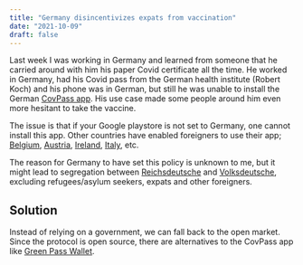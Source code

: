 ```yaml
---
title: "Germany disincentivizes expats from vaccination"
date: "2021-10-09"
draft: false
---
```


Last week I was working in Germany and learned from someone that he carried around with him his paper Covid certificate all the time.
He worked in Germany, had his Covid pass from the German health institute (Robert Koch) and his phone was in German,
but still he was unable to install the German
[CovPass app](https://www.digitaler-impfnachweis-app.de/en/).
His use case made some people around him even more hesitant to take the vaccine.

The issue is that if your Google playstore is not set to Germany, one cannot install this app.
Other countries have enabled foreigners to use their app;
[Belgium](https://www.covidscan.be/),
[Austria](https://gruenerpass.gv.at/en/app/),
[Ireland](https://app.digitalcovidcertchecker.gov.ie/),
[Italy](https://www.dgc.gov.it/web/app.html),
etc.

The reason for Germany to have set this policy is unknown to me,
but it might lead to segregation between
[Reichsdeutsche](https://en.wikipedia.org/wiki/Imperial_Germans)
and
[Volksdeutsche](https://en.wikipedia.org/wiki/Volksdeutsche),
excluding refugees/asylum seekers, expats and other foreigners.

## Solution

Instead of relying on a government, we can fall back to the open market.
Since the protocol is open source, there are alternatives to the CovPass app
like
[Green Pass Wallet](https://play.google.com/store/apps/details?id=com.green_pass).

